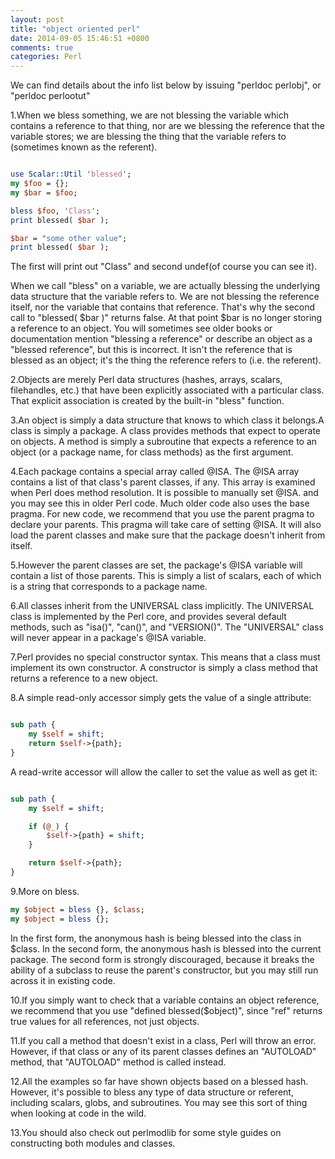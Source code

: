 ```yaml
---
layout: post
title: "object oriented perl"
date: 2014-09-05 15:46:51 +0800
comments: true
categories: Perl
---  
```


We can find details about the info list below by issuing "perldoc perlobj", or "perldoc perlootut"


1.When we bless something, we are not blessing the variable which contains a reference to that thing, nor are we blessing the reference that the variable stores; we are blessing the thing that the variable refers to (sometimes known as the referent).  

```pl

use Scalar::Util 'blessed';
my $foo = {};
my $bar = $foo;

bless $foo, 'Class';
print blessed( $bar );

$bar = "some other value";
print blessed( $bar );

```

The first will print out "Class" and second undef(of course you can see it).

When we call "bless" on a variable, we are actually blessing the underlying data structure that the variable refers to. We are not blessing the reference itself, nor the variable that contains that reference. That's why the second call to "blessed( $bar )" returns false. At that point $bar is no longer storing a reference to an
object. You will sometimes see older books or documentation mention "blessing a reference" or describe an object as a "blessed reference", but this is incorrect. It isn't the reference that is blessed as an object; it's the thing the reference refers to (i.e. the referent).   

2.Objects are merely Perl data structures (hashes, arrays, scalars, filehandles, etc.) that have been explicitly associated with a particular class. That explicit association is created by the built-in "bless" function.

3.An object is simply a data structure that knows to which class it belongs.A class is simply a package. A class provides methods that expect to operate on objects. A method is simply a subroutine that expects a reference to an object (or a package name, for class methods) as the first argument. 

4.Each package contains a special array called @ISA. The @ISA array contains a list of that class's parent classes, if any. This array is examined when Perl does method resolution. It is possible to manually set @ISA. and you may see this in older Perl code. Much older code also uses the base pragma. For new code, we recommend that you use the parent pragma to declare your parents.  This pragma will take care of setting @ISA.  It will also load the parent classes and make sure that the package doesn't inherit from itself.  

5.However the parent classes are set, the package's @ISA variable will contain a list of those parents. This is simply a list of scalars, each of which is a string that corresponds to a package name.   

6.All classes inherit from the UNIVERSAL class implicitly. The UNIVERSAL class is implemented by the Perl core, and provides several default methods, such as "isa()", "can()", and "VERSION()".  The "UNIVERSAL" class will never appear in a package's @ISA variable.  

7.Perl provides no special constructor syntax. This means that a class must implement its own constructor. A constructor is simply a class method that returns a reference to a new object.    

8.A simple read-only accessor simply gets the value of a single attribute:  

```pl

sub path {
	my $self = shift;
	return $self->{path};
} 
```  

A read-write accessor will allow the caller to set the value as well as get it:  

```pl

sub path {
	my $self = shift;

    if (@_) {
    	$self->{path} = shift;
    }

    return $self->{path};
}
```  

9.More on bless. 

```pl
my $object = bless {}, $class;
my $object = bless {};
```

In the first form, the anonymous hash is being blessed into the class
in $class. In the second form, the anonymous hash is blessed into the
current package. The second form is strongly discouraged, because it breaks the ability of a subclass to reuse the parent's constructor, but you may still run across it in existing code.   

10.If you simply want to check that a variable contains an object reference, we recommend that you use "defined blessed($object)", since "ref" returns true values for all references, not just objects.  

11.If you call a method that doesn't exist in a class, Perl will throw an error. However, if that class or any of its parent classes defines an "AUTOLOAD" method, that "AUTOLOAD" method is called instead.   

12.All the examples so far have shown objects based on a blessed hash. However, it's possible to bless any type of data structure or referent, including scalars, globs, and subroutines. You may see this sort of thing when looking at code in the wild.  

13.You should also check out perlmodlib for some style guides on constructing both modules and classes.